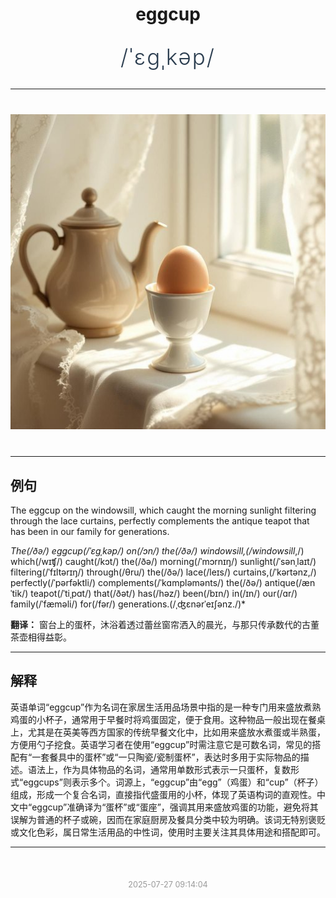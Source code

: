<div align="center">

# eggcup

<div style="margin: 30px 0;">
<h1 style="font-size: 2.5em; font-weight: 300; letter-spacing: 2px; margin: 0; color: #2c3e50;">
/ˈɛgˌkəp/
</h1>
</div>

</div>

---

<div align="center" style="margin: 40px 0;">

![eggcup](images/eggcup.png)

</div>

---

## 例句

The eggcup on the windowsill, which caught the morning sunlight filtering through the lace curtains, perfectly complements the antique teapot that has been in our family for generations.

*The(/ðə/) eggcup(/ˈɛgˌkəp/) on(/ɔn/) the(/ðə/) windowsill,(/windowsill*,/) which(/wɪʧ/) caught(/kɔt/) the(/ðə/) morning(/ˈmɔrnɪŋ/) sunlight(/ˈsənˌlaɪt/) filtering(/ˈfɪltərɪŋ/) through(/θru/) the(/ðə/) lace(/leɪs/) curtains,(/ˈkərtənz,/) perfectly(/ˈpərfəktli/) complements(/ˈkɑmpləmənts/) the(/ðə/) antique(/ænˈtik/) teapot(/ˈtiˌpɑt/) that(/ðət/) has(/həz/) been(/bɪn/) in(/ɪn/) our(/ɑr/) family(/ˈfæməli/) for(/fər/) generations.(/ˌʤɛnərˈeɪʃənz./)*

**翻译：** 窗台上的蛋杯，沐浴着透过蕾丝窗帘洒入的晨光，与那只传承数代的古董茶壶相得益彰。

---

## 解释

英语单词“eggcup”作为名词在家居生活用品场景中指的是一种专门用来盛放煮熟鸡蛋的小杯子，通常用于早餐时将鸡蛋固定，便于食用。这种物品一般出现在餐桌上，尤其是在英美等西方国家的传统早餐文化中，比如用来盛放水煮蛋或半熟蛋，方便用勺子挖食。英语学习者在使用“eggcup”时需注意它是可数名词，常见的搭配有“一套餐具中的蛋杯”或“一只陶瓷/瓷制蛋杯”，表达时多用于实际物品的描述。语法上，作为具体物品的名词，通常用单数形式表示一只蛋杯，复数形式“eggcups”则表示多个。词源上，“eggcup”由“egg”（鸡蛋）和“cup”（杯子）组成，形成一个复合名词，直接指代盛蛋用的小杯，体现了英语构词的直观性。中文中“eggcup”准确译为“蛋杯”或“蛋座”，强调其用来盛放鸡蛋的功能，避免将其误解为普通的杯子或碗，因而在家庭厨房及餐具分类中较为明确。该词无特别褒贬或文化色彩，属日常生活用品的中性词，使用时主要关注其具体用途和搭配即可。


---

<div align="center" style="margin-top: 50px;">
<small style="color: #999; font-size: 0.9em;">2025-07-27 09:14:04</small>
</div>
